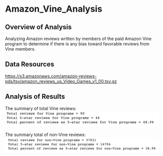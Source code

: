 # Amazon_Vine_Analysis

## Overview of Analysis
Analyzing Amazon reviews written by members of the paid Amazon Vine program to determine if there is any bias toward favorable reviews from Vine members.

## Data Resources
https://s3.amazonaws.com/amazon-reviews-pds/tsv/amazon_reviews_us_Video_Games_v1_00.tsv.gz

## Analysis of Results
The summary of total Vine reviews:
![Summary total of vine reviews](images/summary_vine_reviews.png)

The summary total of non-Vine reviews:
![Summary total of non-vine reviews](images/summary_non_vine_reviews.png)

